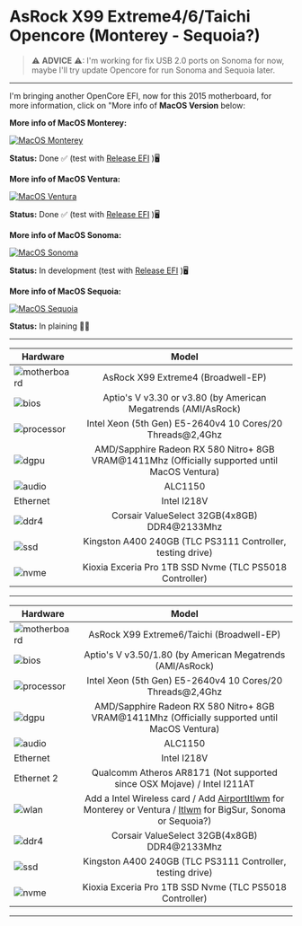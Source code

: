 [AirportItlwm]: https://github.com/openintelwireless/itlwm/releases
[Itlwm]: https://openintelwireless.github.io/itlwm/Installation.html

# AsRock X99 Extreme4/6/Taichi Opencore (Monterey - Sequoia?)

> ⚠ **ADVICE** ⚠: I'm working for fix USB 2.0 ports on Sonoma for now, maybe I'll try update Opencore for run Sonoma and Sequoia later.
---

I'm bringing another OpenCore EFI, now for this 2015 motherboard, for more information, click on "More info of **MacOS Version** below:


**More info of MacOS Monterey:**

[![MacOS Monterey](https://i.imgur.com/xcZ2v8a.png)](https://github.com/sebasrock156/AsRock-X99-Extreme-Opencore/tree/Monterey)

**Status:** Done ✅ (test with [Release EFI](https://github.com/sebasrock156/AsRock-X99-Extreme-Opencore/releases) )🖥

**More info of MacOS Ventura:**

[![MacOS Ventura](https://i.imgur.com/KvpKPLD.png)](https://github.com/sebasrock156/AsRock-X99-Extreme-Opencore/tree/Ventura)

**Status:** Done ✅ (test with [Release EFI](https://github.com/sebasrock156/AsRock-X99-Extreme-Opencore/releases) )🖥

**More info of MacOS Sonoma:**

[![MacOS Sonoma](https://i.imgur.com/q5X0WXd.png)](https://github.com/sebasrock156/AsRock-X99-Extreme-Opencore/tree/Sonoma)

**Status:** In development (test with [Release EFI](https://github.com/sebasrock156/AsRock-X99-Extreme-Opencore/releases) )🖥

**More info of MacOS Sequoia:**

[![MacOS Sequoia](https://i.imgur.com/EzZuom8.png)](https://github.com/sebasrock156/AsRock-X99-Extreme-Opencore/tree/Sequoia-beta)

**Status:** In plaining 👷‍♂️


---

Hardware | Model
--- |:--:
![motherboard](https://i.imgur.com/rcyOyso.png) | AsRock X99 Extreme4 (Broadwell-EP)
![bios](https://i.imgur.com/RmYixFt.png) | Aptio's V v3.30 or v3.80 (by American Megatrends (AMI/AsRock)
![processor](https://i.imgur.com/K9VlfRK.png) | Intel Xeon (5th Gen) E5-2640v4 10 Cores/20 Threads@2,4Ghz
![dgpu](https://i.imgur.com/7TZmF2e.png) | AMD/Sapphire Radeon RX 580 Nitro+ 8GB VRAM@1411Mhz (Officially supported until MacOS Ventura)
![audio](https://i.imgur.com/A7RRuUn.png) | ALC1150
Ethernet | Intel I218V
![ddr4](https://i.imgur.com/2oda3vY.png) | Corsair ValueSelect 32GB(4x8GB) DDR4@2133Mhz
![ssd](https://i.imgur.com/pozDx4X.png) | Kingston A400 240GB (TLC PS3111 Controller, testing drive)
![nvme](https://i.imgur.com/xbsV0Ia.png) | Kioxia Exceria Pro 1TB SSD Nvme (TLC PS5018 Controller)
---

Hardware | Model
--- |:--:
![motherboard](https://i.imgur.com/rcyOyso.png) | AsRock X99 Extreme6/Taichi (Broadwell-EP)
![bios](https://i.imgur.com/RmYixFt.png) | Aptio's V v3.50/1.80 (by American Megatrends (AMI/AsRock)
![processor](https://i.imgur.com/K9VlfRK.png) | Intel Xeon (5th Gen) E5-2640v4 10 Cores/20 Threads@2,4Ghz
![dgpu](https://i.imgur.com/7TZmF2e.png) | AMD/Sapphire Radeon RX 580 Nitro+ 8GB VRAM@1411Mhz (Officially supported until MacOS Ventura)
![audio](https://i.imgur.com/A7RRuUn.png) | ALC1150
Ethernet | Intel I218V
Ethernet 2 | Qualcomm Atheros AR8171 (Not supported since OSX Mojave) / Intel I211AT
![wlan](https://i.imgur.com/9eDLwo9.png) | Add a Intel Wireless card / Add [AirportItlwm] for Monterey or Ventura / [Itlwm] for BigSur, Sonoma or Sequoia?)
![ddr4](https://i.imgur.com/2oda3vY.png) | Corsair ValueSelect 32GB(4x8GB) DDR4@2133Mhz
![ssd](https://i.imgur.com/pozDx4X.png) | Kingston A400 240GB (TLC PS3111 Controller, testing drive)
![nvme](https://i.imgur.com/xbsV0Ia.png) | Kioxia Exceria Pro 1TB SSD Nvme (TLC PS5018 Controller)
---




